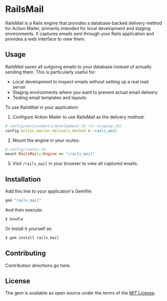 # RailsMail
RailsMail is a Rails engine that provides a database-backed delivery method for Action Mailer, primarily intended for local development and staging environments. It captures emails sent through your Rails application and provides a web interface to view them.

## Usage
RailsMail saves all outgoing emails to your database instead of actually sending them. This is particularly useful for:
- Local development to inspect emails without setting up a real mail server
- Staging environments where you want to prevent actual email delivery
- Testing email templates and layouts

To use RailsMail in your application:

1. Configure Action Mailer to use RailsMail as the delivery method:
```ruby
# config/environments/development.rb (or staging.rb)
config.action_mailer.delivery_method = :rails_mail
```

2. Mount the engine in your routes:
```ruby
# config/routes.rb
mount RailsMail::Engine => "/rails_mail"
```

3. Visit `/rails_mail` in your browser to view all captured emails.

## Installation
Add this line to your application's Gemfile:

```ruby
gem "rails_mail"
```

And then execute:
```bash
$ bundle
```

Or install it yourself as:
```bash
$ gem install rails_mail
```

## Contributing
Contribution directions go here.

## License
The gem is available as open source under the terms of the [MIT License](https://opensource.org/licenses/MIT).
